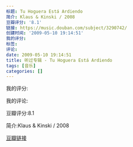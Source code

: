 ```yaml
---
标题: Tu Hoguera Está Ardiendo
简介: Klaus & Kinski / 2008
豆瓣评分: '8.1'
链接: https://music.douban.com/subject/3290742/
创建时间: '2009-05-10 19:14:51'
我的评分:
标签:
评论:
date: 2009-05-10 19:14:51
title: 听过专辑 - Tu Hoguera Está Ardiendo
tags: [音乐]
categories: []
---
```


我的评分:

我的评论:

豆瓣评分:8.1

简介:Klaus & Kinski / 2008

[豆瓣链接](https://music.douban.com/subject/3290742/)

